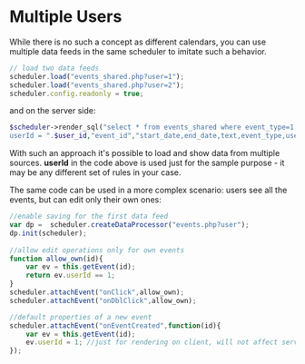 Multiple Users
=============================


While there is no such a concept as different calendars, you can use multiple data feeds in the same scheduler to imitate such a behavior. 

~~~js
// load two data feeds
scheduler.load("events_shared.php?user=1");
scheduler.load("events_shared.php?user=2");
scheduler.config.readonly = true;
~~~


and on the server side: 

~~~php
$scheduler->render_sql("select * from events_shared where event_type=1 AND 
userId = ".$user_id,"event_id","start_date,end_date,text,event_type,userId");
~~~


With such an approach it's possible to load and show data from multiple sources. **userId** in the code above is used just for the sample purpose - it may be any different set of rules in your case. 

The same code can be used in a more complex scenario: users see all the events, but can edit only their own ones:

~~~js
//enable saving for the first data feed
var dp =  scheduler.createDataProcessor("events.php?user");
dp.init(scheduler);
		
//allow edit operations only for own events
function allow_own(id){
	var ev = this.getEvent(id);
	return ev.userId == 1;
}
scheduler.attachEvent("onClick",allow_own);
scheduler.attachEvent("onDblClick",allow_own);

//default properties of a new event
scheduler.attachEvent("onEventCreated",function(id){
	var ev = this.getEvent(id);
	ev.userId = 1; //just for rendering on client, will not affect server data
});
~~~

